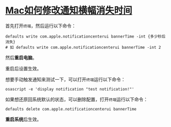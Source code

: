 # [Mac如何修改通知横幅消失时间](https://blog.keepchen.com/a/mac-notification-hide-duration.html)

首先打开`终端`，然后运行以下命令：

```shell
defaults write com.apple.notificationcenterui bannerTime -int {多少秒后消失}
# 如 defaults write com.apple.notificationcenterui bannerTime -int 2
```

然后**重启电脑**。

重启后设置生效。

想要手动触发通知来测试一下，可以打开`终端`运行以下命令：

```shell
osascript -e 'display notification "test notification!"'
```

如果想还原回系统默认的状态，可以删除配置，打开`终端`运行以下命令：

```shell
defaults delete com.apple.notificationcenterui bannerTime
```

**重启系统**后生效。

